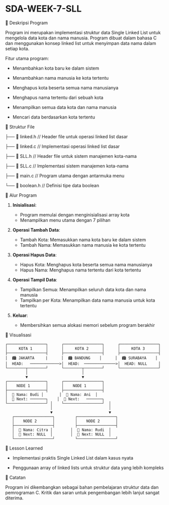 # SDA-WEEK-7-SLL
📌 Deskripsi Program

Program ini merupakan implementasi struktur data Single Linked List untuk mengelola data kota dan nama manusia. Program dibuat dalam bahasa C dan menggunakan konsep linked list untuk menyimpan data nama dalam setiap kota.

Fitur utama program:

- Menambahkan kota baru ke dalam sistem

- Menambahkan nama manusia ke kota tertentu

- Menghapus kota beserta semua nama manusianya

- Menghapus nama tertentu dari sebuah kota

- Menampilkan semua data kota dan nama manusia

- Mencari data berdasarkan kota tertentu
  

📁 Struktur File

├── 📄 linked.h //  Header file untuk operasi linked list dasar

├── 📄 linked.c //  Implementasi operasi linked list dasar

├── 📄 SLL.h //     Header file untuk sistem manajemen kota-nama

├── 📄 SLL.c //     Implementasi sistem manajemen kota-nama

├── 📄 main.c //    Program utama dengan antarmuka menu

└── 📄 boolean.h // Definisi tipe data boolean


🔄 Alur Program

1. **Inisialisasi**:
   - Program memulai dengan menginisialisasi array kota
   - Menampilkan menu utama dengan 7 pilihan

2. **Operasi Tambah Data**:
   - Tambah Kota: Memasukkan nama kota baru ke dalam sistem
   - Tambah Nama: Memasukkan nama manusia ke kota tertentu

3. **Operasi Hapus Data**:
   - Hapus Kota: Menghapus kota beserta semua nama manusianya
   - Hapus Nama: Menghapus nama tertentu dari kota tertentu

4. **Operasi Tampil Data**:
   - Tampilkan Semua: Menampilkan seluruh data kota dan nama manusia
   - Tampilkan per Kota: Menampilkan data nama manusia untuk kota tertentu

5. **Keluar**:
   - Membersihkan semua alokasi memori sebelum program berakhir

🌆 Visualisasi

```text
┌─────────────────┐      ┌─────────────────┐      ┌─────────────────┐
│     KOTA 1      │      │     KOTA 2      │      │     KOTA 3      │
├─────────────────┤      ├─────────────────┤      ├─────────────────┤
│  🏙️ JAKARTA     |      │  🏙️ BANDUNG    │      │  🏙️ SURABAYA    │
│  HEAD:   ─────────────>│  HEAD:  ──────────────>│  HEAD: NULL     │
└────────┬────────┘      └────────┬────────┘      └─────────────────┘
         │                        │
         ▼                        ▼
┌─────────────────┐      ┌─────────────────┐
│    NODE 1       │      │    NODE 1       │
├─────────────────┤      ├─────────────────┤
│  👤 Nama: Budi │       │  👤 Nama: Ani  │
│  🔗 Next: ───────┐    │  🔗 Next:   ───────┐
└─────────────────┘ │    └─────────────────┘  │
                    │                         │
                    ▼                         ▼
   ┌─────────────────┐         ┌─────────────────┐
   │    NODE 2       │         │    NODE 2       │
   ├─────────────────┤         ├─────────────────┤
   │  👤 Nama: Citra │        │  👤 Nama: Rudi  │
   │  🔗 Next: NULL  │        │  🔗 Next: NULL  │
   └─────────────────┘         └─────────────────┘
```

🎯 Lesson Learned
- Implementasi praktis Single Linked List dalam kasus nyata

- Penggunaan array of linked lists untuk struktur data yang lebih kompleks


📝 Catatan

Program ini dikembangkan sebagai bahan pembelajaran struktur data dan pemrograman C. Kritik dan saran untuk pengembangan lebih lanjut sangat diterima.
